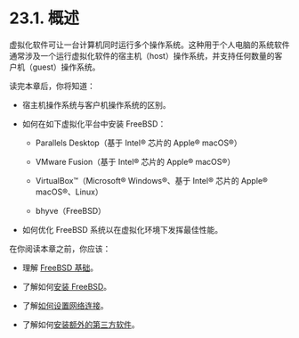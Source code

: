 # 23.1. 概述

虚拟化软件可让一台计算机同时运行多个操作系统。这种用于个人电脑的系统软件通常涉及一个运行虚拟化软件的宿主机（host）操作系统，并支持任何数量的客户机（guest）操作系统。

读完本章后，你将知道：

- 宿主机操作系统与客户机操作系统的区别。

- 如何在如下虚拟化平台中安装 FreeBSD：

  - Parallels Desktop（基于 Intel® 芯片的 Apple® macOS®）
  
  - VMware Fusion（基于 Intel® 芯片的 Apple® macOS®）
  
  - VirtualBox™（Microsoft® Windows®、基于 Intel® 芯片的 Apple® macOS®、Linux）
  
  - bhyve（FreeBSD）
  
- 如何优化 FreeBSD 系统以在虚拟化环境下发挥最佳性能。

在你阅读本章之前，你应该：

- 理解 [FreeBSD 基础](https://docs.freebsd.org/en/books/handbook/basics/index.html#basics)。
  
- 了解如何[安装 FreeBSD](https://docs.freebsd.org/en/books/handbook/bsdinstall/index.html#bsdinstall)。
  
- 了解[如何设置网络连接](https://docs.freebsd.org/en/books/handbook/advanced-networking/index.html#advanced-networking)。
  
- 了解如何[安装额外的第三方软件](https://docs.freebsd.org/en/books/handbook/ports/index.html#ports)。
